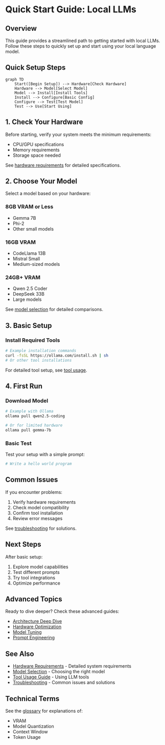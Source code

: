 # Quick Start Guide: Local LLMs

## Overview

This guide provides a streamlined path to getting started with local LLMs. Follow these steps to quickly set up and start using your local language model.

## Quick Setup Steps

```mermaid
graph TD
    Start([Begin Setup]) --> Hardware[Check Hardware]
    Hardware --> Model[Select Model]
    Model --> Install[Install Tools]
    Install --> Configure[Basic Config]
    Configure --> Test[Test Model]
    Test --> Use[Start Using]
```

## 1. Check Your Hardware

Before starting, verify your system meets the minimum requirements:
- CPU/GPU specifications
- Memory requirements
- Storage space needed

See [hardware requirements](hardware-requirements.md) for detailed specifications.

## 2. Choose Your Model

Select a model based on your hardware:

### 8GB VRAM or Less
- Gemma 7B
- Phi-2
- Other small models

### 16GB VRAM
- CodeLlama 13B
- Mistral Small
- Medium-sized models

### 24GB+ VRAM
- Qwen 2.5 Coder
- DeepSeek 33B
- Large models

See [model selection](model-selection.md) for detailed comparisons.

## 3. Basic Setup

### Install Required Tools
```bash
# Example installation commands
curl -fsSL https://ollama.com/install.sh | sh
# Or other tool installations
```

For detailed tool setup, see [tool usage](tool-usage.md).

## 4. First Run

### Download Model
```bash
# Example with Ollama
ollama pull qwen2.5-coding

# Or for limited hardware
ollama pull gemma-7b
```

### Basic Test
Test your setup with a simple prompt:
```python
# Write a hello world program
```

## Common Issues

If you encounter problems:
1. Verify hardware requirements
2. Check model compatibility
3. Confirm tool installation
4. Review error messages

See [troubleshooting](troubleshooting.md) for solutions.

## Next Steps

After basic setup:
1. Explore model capabilities
2. Test different prompts
3. Try tool integrations
4. Optimize performance

## Advanced Topics

Ready to dive deeper? Check these advanced guides:
- [Architecture Deep Dive](../advanced/architecture.md)
- [Hardware Optimization](../advanced/hardware-optimization.md)
- [Model Tuning](../advanced/model-tuning.md)
- [Prompt Engineering](../advanced/prompt-engineering.md)

## See Also

- [Hardware Requirements](hardware-requirements.md) - Detailed system requirements
- [Model Selection](model-selection.md) - Choosing the right model
- [Tool Usage Guide](tool-usage.md) - Using LLM tools
- [Troubleshooting](troubleshooting.md) - Common issues and solutions

## Technical Terms

See the [glossary](../reference/glossary.md) for explanations of:
- VRAM
- Model Quantization
- Context Window
- Token Usage